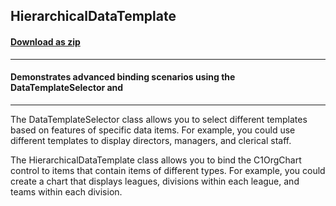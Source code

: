 ## HierarchicalDataTemplate
#### [Download as zip](https://downgit.github.io/#/home?url=https://github.com/GrapeCity/ComponentOne-WPF-Samples/tree/master/NET_4.5.2/C1.WPF.OrgChart/CS/HierarchicalDataTemplate/HierarchicalDataTemplate)
____
#### Demonstrates advanced binding scenarios using the DataTemplateSelector and
____

The DataTemplateSelector class allows you to select different templates based on features 
of specific data items. For example, you could use different templates to display directors, 
managers, and clerical staff.

The HierarchicalDataTemplate class allows you to bind the C1OrgChart control to items that 
contain items of different types. For example, you could create a chart that displays 
leagues, divisions within each league, and teams within each division.
